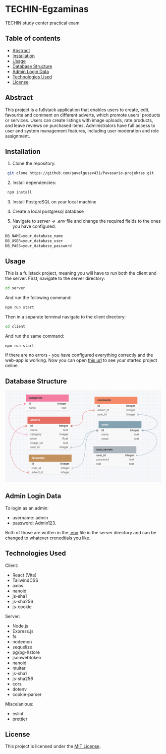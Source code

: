 # TECHIN-Egzaminas

TECHIN study center practical exam

## Table of contents

- [Abstract](#abstract)
- [Installation](#installation)
- [Usage](#usage)
- [Database Structure](#database-structure)
- [Admin Login Data](#admin-login-data)
- [Technologies Used](#technologies-used)
- [License](#license)

## Abstract

This project is a fullstack application that enables users to create, edit, favourite and comment on different adverts, which promote users' products or services.
Users can create listings with image uploads, rate products, and leave reviews on purchased items.
Administrators have full access to user and system management features, including user moderation and role assignment.

## Installation

1. Clone the repository:

```bash
 git clone https://github.com/pavelgusev431/Pavasario-projektas.git
```

2. Install dependencies:

```bash
 npm install
```

3. Install PostgreSQL on your local machine

4. Create a local postgresql database

5. Navigate to _server -> .env_ file and change the required fields to the ones you have configured:

```
DB_NAME=your_database_name
DB_USER=your_database_user
DB_PASS=your_database_password
```

## Usage

This is a fullstack project, meaning you will have to run both the client and the server.
First, navigate to the server directory:

```bash
cd server
```

And run the following command:

```bash
npm run start
```

Then in a separate terminal navigate to the client directory:

```bash
cd client
```

And run the same command:

```bash
npm run start
```

If there are no errors - you have configured everything correctly and the web-app is working.
Now you can open [this url](http://localhost:5173) to see your started project online.

## Database Structure

![plot](./DB.png)

## Admin Login Data

To login as an admin:

- username: admin
- password: Admin123.

Both of those are written in the [.env](./server/.env) file in the server directory and can be changed to whatever crenedtials you like.

## Technologies Used

Client:

- React (Vite)
- TailwindCSS
- axios
- nanoid
- js-sha1
- js-sha256
- js-cookie

Server:

- Node.js
- Express.js
- fs
- nodemon
- sequelize
- pg/pg-hstore
- jsonwebtoken
- nanoid
- multer
- js-sha1
- js-sha256
- cors
- dotenv
- cookie-parser

Miscelanious:

- eslint
- prettier

## License

This project is licensed under the [MIT License](LICENSE).
